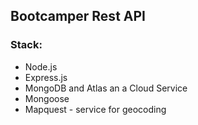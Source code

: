 ## Bootcamper Rest API

### Stack:

- Node.js
- Express.js
- MongoDB and Atlas an a Cloud Service
- Mongoose
- Mapquest - service for geocoding
